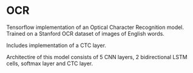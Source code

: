 # OCR
Tensorflow implementation of an Optical Character Recognition model. Trained on a Stanford OCR dataset of images of English words.

Includes implementation of a CTC layer.

Architectire of this model consists of 5 CNN layers, 2 bidirectional LSTM cells, softmax layer and CTC layer.
